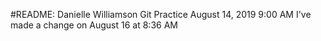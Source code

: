 #README: Danielle Williamson Git Practice
August 14, 2019 9:00 AM
I've made a change on August 16 at 8:36 AM